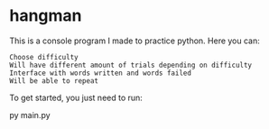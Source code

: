 # hangman
This is a console program I made to practice python. Here you can:

    Choose difficulty
    Will have different amount of trials depending on difficulty
    Interface with words written and words failed
    Will be able to repeat
To get started, you just need to run:

py main.py
